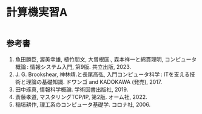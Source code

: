 # 計算機実習A

<!-- This is a small sample book to give you a feel for how book content is
structured.
It shows off a few of the major file types, as well as some sample content.
It does not go in-depth into any particular topic - check out [the Jupyter Book documentation](https://jupyterbook.org) for more information.

Check out the content pages bundled with this sample book to see more. -->

```{tableofcontents}
```

## 参考書

1. 魚田勝臣, 渥美幸雄, 植竹朋文, 大曽根匡., 森本祥一と綿貫理明, コンピュータ概論 : 情報システム入門, 第9版. 共立出版, 2023.
2. J. G. Brookshear, 神林靖.と長尾高弘, 入門コンピュータ科学 : ITを支える技術と理論の基礎知識. ドワンゴ and KADOKAWA (発売), 2017.
3. 田中琢真, 情報科学概論. 学術図書出版社, 2019.
4. 斎藤孝道, マスタリングTCP/IP, 第2版. オーム社, 2022.
5. 稲垣耕作, 理工系のコンピュータ基礎学. コロナ社, 2006.
  
